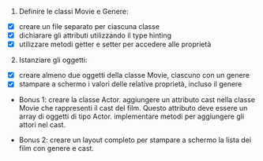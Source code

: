 1. Definire le classi Movie e Genere:
- [x] creare un file separato per ciascuna classe
- [x] dichiarare gli attributi utilizzando il type hinting
- [x] utilizzare metodi getter e setter per accedere alle proprietà

2. Istanziare gli oggetti:
- [x] creare almeno due oggetti della classe Movie, ciascuno con un genere
- [x] stampare a schermo i valori delle relative proprietà, incluso il genere

- Bonus 1:
creare la classe Actor.
aggiungere un attributo cast nella classe Movie che rappresenti il cast del film. Questo attributo deve essere un array di oggetti di tipo Actor.
implementare metodi per aggiungere gli attori nel cast.

- Bonus 2:
creare un layout completo per stampare a schermo la lista dei film con genere e cast.